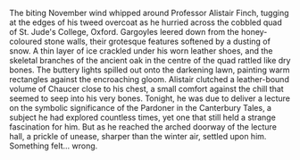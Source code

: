 The biting November wind whipped around Professor Alistair Finch, tugging at the edges of his tweed overcoat as he hurried across the cobbled quad of St. Jude's College, Oxford. Gargoyles leered down from the honey-coloured stone walls, their grotesque features softened by a dusting of snow.  A thin layer of ice crackled under his worn leather shoes, and the skeletal branches of the ancient oak in the centre of the quad rattled like dry bones.  The buttery lights spilled out onto the darkening lawn, painting warm rectangles against the encroaching gloom.  Alistair clutched a leather-bound volume of Chaucer close to his chest, a small comfort against the chill that seemed to seep into his very bones.  Tonight, he was due to deliver a lecture on the symbolic significance of the Pardoner in the Canterbury Tales, a subject he had explored countless times, yet one that still held a strange fascination for him. But as he reached the arched doorway of the lecture hall, a prickle of unease, sharper than the winter air, settled upon him. Something felt… wrong.
